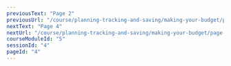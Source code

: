 ```yaml
---
previousText: "Page 2"
previousUrl: "/course/planning-tracking-and-saving/making-your-budget/page-two"
nextText: "Page 4"
nextUrl: "/course/planning-tracking-and-saving/making-your-budget/page-four"
courseModuleId: "5"
sessionId: "4"
pageId: "4"
---
```



